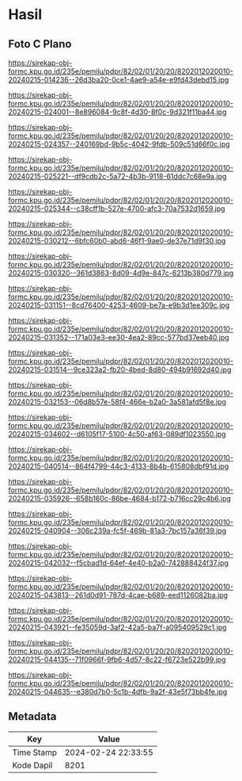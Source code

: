 # Hasil

## Foto C Plano

https://sirekap-obj-formc.kpu.go.id/235e/pemilu/pdpr/82/02/01/20/20/8202012020010-20240215-014236--26d3ba20-0ce1-4ae9-a54e-e9fd43debd15.jpg

https://sirekap-obj-formc.kpu.go.id/235e/pemilu/pdpr/82/02/01/20/20/8202012020010-20240215-024001--8e896084-9c8f-4d30-8f0c-9d321f11ba44.jpg

https://sirekap-obj-formc.kpu.go.id/235e/pemilu/pdpr/82/02/01/20/20/8202012020010-20240215-024357--240169bd-9b5c-4042-9fdb-509c51d66f0c.jpg

https://sirekap-obj-formc.kpu.go.id/235e/pemilu/pdpr/82/02/01/20/20/8202012020010-20240215-025221--df9cdb2c-5a72-4b3b-9118-61ddc7c68e9a.jpg

https://sirekap-obj-formc.kpu.go.id/235e/pemilu/pdpr/82/02/01/20/20/8202012020010-20240215-025344--c38cff1b-527e-4700-afc3-70a7532d1659.jpg

https://sirekap-obj-formc.kpu.go.id/235e/pemilu/pdpr/82/02/01/20/20/8202012020010-20240215-030212--6bfc60b0-abd6-46f1-9ae0-de37e71d9f30.jpg

https://sirekap-obj-formc.kpu.go.id/235e/pemilu/pdpr/82/02/01/20/20/8202012020010-20240215-030320--361d3863-8d09-4d9e-847c-6213b380d779.jpg

https://sirekap-obj-formc.kpu.go.id/235e/pemilu/pdpr/82/02/01/20/20/8202012020010-20240215-031151--8cd76400-4253-4609-be7a-e9b3d1ee309c.jpg

https://sirekap-obj-formc.kpu.go.id/235e/pemilu/pdpr/82/02/01/20/20/8202012020010-20240215-031352--171a03e3-ee30-4ea2-89cc-577bd37eeb40.jpg

https://sirekap-obj-formc.kpu.go.id/235e/pemilu/pdpr/82/02/01/20/20/8202012020010-20240215-031514--9ce323a2-fb20-4bed-8d80-494b91692d40.jpg

https://sirekap-obj-formc.kpu.go.id/235e/pemilu/pdpr/82/02/01/20/20/8202012020010-20240215-032153--06d8b57e-58f4-466e-b2a0-3a581afd5f8e.jpg

https://sirekap-obj-formc.kpu.go.id/235e/pemilu/pdpr/82/02/01/20/20/8202012020010-20240215-034602--d6105f17-5100-4c50-af63-089df1023550.jpg

https://sirekap-obj-formc.kpu.go.id/235e/pemilu/pdpr/82/02/01/20/20/8202012020010-20240215-040514--864f4799-44c3-4133-8b4b-615808dbf91d.jpg

https://sirekap-obj-formc.kpu.go.id/235e/pemilu/pdpr/82/02/01/20/20/8202012020010-20240215-035926--658b160c-86be-4684-b172-b716cc29c4b6.jpg

https://sirekap-obj-formc.kpu.go.id/235e/pemilu/pdpr/82/02/01/20/20/8202012020010-20240215-040904--306c239a-fc5f-469b-81a3-7bc157a36f39.jpg

https://sirekap-obj-formc.kpu.go.id/235e/pemilu/pdpr/82/02/01/20/20/8202012020010-20240215-042032--f5cbad1d-64ef-4e40-b2a0-742888424f37.jpg

https://sirekap-obj-formc.kpu.go.id/235e/pemilu/pdpr/82/02/01/20/20/8202012020010-20240215-043813--261d0d91-787d-4cae-b689-eed1126082ba.jpg

https://sirekap-obj-formc.kpu.go.id/235e/pemilu/pdpr/82/02/01/20/20/8202012020010-20240215-043921--fe35059d-3af2-42a5-ba7f-a095409529c1.jpg

https://sirekap-obj-formc.kpu.go.id/235e/pemilu/pdpr/82/02/01/20/20/8202012020010-20240215-044135--71f0966f-9fb6-4d57-8c22-f6723e522b99.jpg

https://sirekap-obj-formc.kpu.go.id/235e/pemilu/pdpr/82/02/01/20/20/8202012020010-20240215-044635--e380d7b0-5c1b-4dfb-9a2f-43e5f73bb4fe.jpg


## Metadata

| Key        | Value               |
| ---------- | ------------------- |
| Time Stamp | 2024-02-24 22:33:55 |
| Kode Dapil | 8201                |



